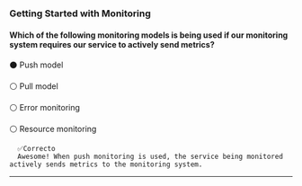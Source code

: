 ### Getting Started with Monitoring
#### Which of the following monitoring models is being used if our monitoring system requires our service to actively send metrics?


⚫ Push model


⚪ Pull model


⚪ Error monitoring


⚪ Resource monitoring

      ✅Correcto
      Awesome! When push monitoring is used, the service being monitored actively sends metrics to the monitoring system. 
      
----


